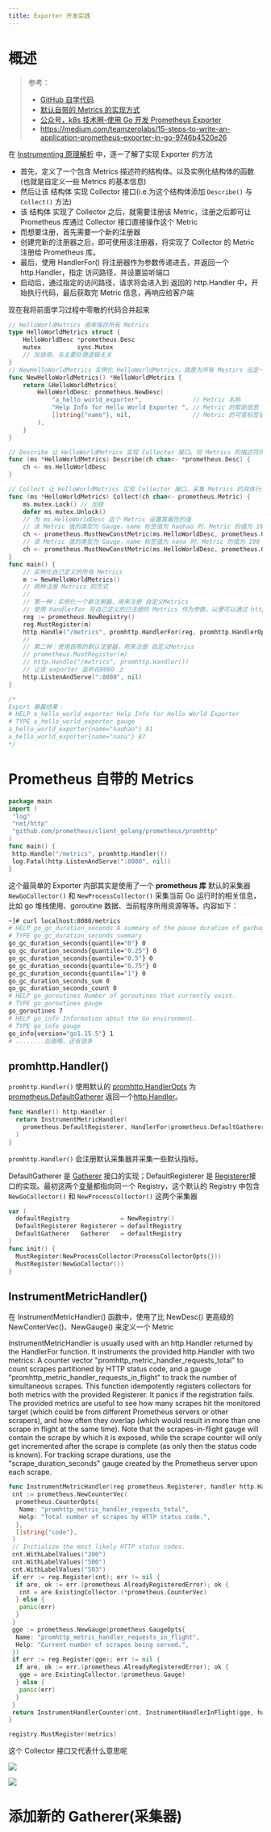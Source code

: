 ```yaml
---
title: Exporter 开发实践
---
```


# 概述

> 参考：
>
> - [GitHub 自学代码](https://github.com/DesistDaydream/prometheus-instrumenting)
> - [默认自带的 Metrics 的实现方式](https://github.com/prometheus/client_golang/blob/master/prometheus/go_collector.go)
> - [公众号，k8s 技术圈-使用 Go 开发 Prometheus Exporter](https://mp.weixin.qq.com/s/s1nSaC-8ejvM342v5KPdxA)
> - https://medium.com/teamzerolabs/15-steps-to-write-an-application-prometheus-exporter-in-go-9746b4520e26

在 [Instrumenting 原理解析](/docs/6.可观测性/Metrics/Instrumenting/Instrumenting%20开发/Instrumenting%20原理解析.md) 中，逐一了解了实现 Exporter 的方法

- 首先，定义了一个包含 Metrics 描述符的结构体。以及实例化结构体的函数(也就是自定义一些 Metrics 的基本信息)
- 然后让该 结构体 实现 Collector 接口(i.e.为这个结构体添加 `Describe()` 与 `Collect()` 方法)
- 该 结构体 实现了 Collector 之后，就需要注册该 Metric，注册之后即可让 Prometheus 库通过 Collector 接口直接操作这个 Metric
- 而想要注册，首先需要一个新的注册器
- 创建完新的注册器之后，即可使用该注册器，将实现了 Collector 的 Metric 注册给 Prometheus 库。
- 最后，使用 HandlerFor() 将注册器作为参数传递进去，并返回一个 http.Handler，指定 访问路径，并设置监听端口
- 启动后，通过指定的访问路径，请求将会进入到 返回的 http.Handler 中，开始执行代码，最后获取完 Metric 信息，再响应给客户端

现在我将前面学习过程中零散的代码合并起来

```go
// HelloWorldMetrics 用来保存所有 Metrics
type HelloWorldMetrics struct {
	HelloWorldDesc *prometheus.Desc
	mutex          sync.Mutex
	// 加锁用，与主要处理逻辑无关
}
// NewHelloWorldMetrics 实例化 HelloWorldMetrics，就是为所有 Mestirs 设定一些基本信息
func NewHelloWorldMetrics() *HelloWorldMetrics {
	return &HelloWorldMetrics{
		HelloWorldDesc: prometheus.NewDesc(
			"a_hello_world_exporter",              // Metric 名称
			"Help Info for Hello World Exporter ", // Metric 的帮助信息
			[]string{"name"}, nil,                 // Metric 的可变标签值的标签 与 不可变标签值的标签
		),
	}
}

// Describe 让 HelloWorldMetrics 实现 Collector 接口。将 Metrics 的描述符传到 channel 中
func (ms *HelloWorldMetrics) Describe(ch chan<- *prometheus.Desc) {
	ch <- ms.HelloWorldDesc
}

// Collect 让 HelloWorldMetrics 实现 Collector 接口。采集 Metrics 的具体行为并设置 Metrics 的值类型,将 Metrics 的信息传到 channel 中
func (ms *HelloWorldMetrics) Collect(ch chan<- prometheus.Metric) {
	ms.mutex.Lock() // 加锁
	defer ms.mutex.Unlock()
	// 为 ms.HelloWorldDesc 这个 Metric 设置其属性的值
	// 该 Metric 值的类型为 Gauge，name 标签值为 haohao 时，Metric 的值为 1000 以内的随机数
	ch <- prometheus.MustNewConstMetric(ms.HelloWorldDesc, prometheus.GaugeValue, float64(rand.Int31n(1000)), "haohao")
	// 该 Metric 值的类型为 Gauge，name 标签值为 nana 时，Metric 的值为 100 以内的随机数
	ch <- prometheus.MustNewConstMetric(ms.HelloWorldDesc, prometheus.GaugeValue, float64(rand.Int31n(100)), "nana")
}
func main() {
	// 实例化自己定义的所有 Metrics
	m := NewHelloWorldMetrics()
	// 两种注册 Metrics 的方式
	//
	// 第一种：实例化一个新注册器，用来注册 自定义Metrics
	// 使用 HandlerFor 将自己定义的已注册的 Metrics 作为参数，以便可以通过 http 获取 metric 信息
	reg := prometheus.NewRegistry()
	reg.MustRegister(m)
	http.Handle("/metrics", promhttp.HandlerFor(reg, promhttp.HandlerOpts{}))
	//
	// 第二种：使用自带的默认注册器，用来注册 自定义Metrics
	// prometheus.MustRegister(m)
	// http.Handle("/metrics", promhttp.Handler())
	// 让该 exporter 监听在8080 上
	http.ListenAndServe(":8080", nil)
}

/*
Export 暴露结果：
# HELP a_hello_world_exporter Help Info for Hello World Exporter
# TYPE a_hello_world_exporter gauge
a_hello_world_exporter{name="haohao"} 81
a_hello_world_exporter{name="nana"} 87
*/
```

# Prometheus 自带的 Metrics

```go
package main
import (
 "log"
 "net/http"
 "github.com/prometheus/client_golang/prometheus/promhttp"
)
func main() {
 http.Handle("/metrics", promhttp.Handler())
 log.Fatal(http.ListenAndServe(":8080", nil))
}
```

这个最简单的 Exporter 内部其实是使用了一个 **prometheus 库** 默认的采集器 `NewGoCollector()` 和 `NewProcessCollector()` 采集当前 Go 运行时的相关信息，比如 go 堆栈使用、goroutine 数据、当前程序所用资源等等。内容如下：

```bash
~]# curl localhost:8080/metrics
# HELP go_gc_duration_seconds A summary of the pause duration of garbage collection cycles.
# TYPE go_gc_duration_seconds summary
go_gc_duration_seconds{quantile="0"} 0
go_gc_duration_seconds{quantile="0.25"} 0
go_gc_duration_seconds{quantile="0.5"} 0
go_gc_duration_seconds{quantile="0.75"} 0
go_gc_duration_seconds{quantile="1"} 0
go_gc_duration_seconds_sum 0
go_gc_duration_seconds_count 0
# HELP go_goroutines Number of goroutines that currently exist.
# TYPE go_goroutines gauge
go_goroutines 7
# HELP go_info Information about the Go environment.
# TYPE go_info gauge
go_info{version="go1.15.5"} 1
# ........后面略，还有很多
```

## promhttp.Handler()

`promhttp.Handler()` 使用默认的 [promhttp.HandlerOpts](https://pkg.go.dev/github.com/prometheus/client_golang/prometheus/promhttp?utm_source=gopls#HandlerOpts) 为 [prometheus.DefaultGatherer](https://pkg.go.dev/github.com/prometheus/client_golang/prometheus?utm_source=gopls#pkg-variables) 返回一个[http.Handler](https://pkg.go.dev/net/http#Handler)。

```go
func Handler() http.Handler {
  return InstrumentMetricHandler(
    prometheus.DefaultRegisterer, HandlerFor(prometheus.DefaultGatherer, HandlerOpts{}),
  )
}
```

`promhttp.Handler()` 会注册默认采集器并采集一些默认指标。

DefaultGatherer 是 [Gatherer](https://pkg.go.dev/github.com/prometheus/client_golang/prometheus?utm_source=gopls#Gatherer) 接口的实现；DefaultRegisterer 是 [Registerer](https://pkg.go.dev/github.com/prometheus/client_golang/prometheus?utm_source=gopls#Registerer)接口的实现。最初这两个[变量](https://pkg.go.dev/github.com/prometheus/client_golang/prometheus?utm_source=gopls#pkg-variables)都指向同一个 Registry，这个默认的 Registry 中包含 `NewGoCollector()` 和 `NewProcessCollector()` 这两个采集器

```go
var (
  defaultRegistry              = NewRegistry()
  DefaultRegisterer Registerer = defaultRegistry
  DefaultGatherer   Gatherer   = defaultRegistry
)
func init() {
  MustRegister(NewProcessCollector(ProcessCollectorOpts{}))
  MustRegister(NewGoCollector())
}
```

## InstrumentMetricHandler()

在 InstrumentMetricHandler() 函数中，使用了比 NewDesc() 更高级的 NewConterVec()、NewGauge() 来定义一个 Metric

InstrumentMetricHandler is usually used with an http.Handler returned by the HandlerFor function. It instruments the provided http.Handler with two metrics: A counter vector "promhttp_metric_handler_requests_total" to count scrapes partitioned by HTTP status code, and a gauge "promhttp_metric_handler_requests_in_flight" to track the number of simultaneous scrapes. This function idempotently registers collectors for both metrics with the provided Registerer. It panics if the registration fails. The provided metrics are useful to see how many scrapes hit the monitored target (which could be from different Prometheus servers or other scrapers), and how often they overlap (which would result in more than one scrape in flight at the same time). Note that the scrapes-in-flight gauge will contain the scrape by which it is exposed, while the scrape counter will only get incremented after the scrape is complete (as only then the status code is known). For tracking scrape durations, use the "scrape_duration_seconds" gauge created by the Prometheus server upon each scrape.

```go
func InstrumentMetricHandler(reg prometheus.Registerer, handler http.Handler) http.Handler {
 cnt := prometheus.NewCounterVec(
  prometheus.CounterOpts{
   Name: "promhttp_metric_handler_requests_total",
   Help: "Total number of scrapes by HTTP status code.",
  },
  []string{"code"},
 )
 // Initialize the most likely HTTP status codes.
 cnt.WithLabelValues("200")
 cnt.WithLabelValues("500")
 cnt.WithLabelValues("503")
 if err := reg.Register(cnt); err != nil {
  if are, ok := err.(prometheus.AlreadyRegisteredError); ok {
   cnt = are.ExistingCollector.(*prometheus.CounterVec)
  } else {
   panic(err)
  }
 }
 gge := prometheus.NewGauge(prometheus.GaugeOpts{
  Name: "promhttp_metric_handler_requests_in_flight",
  Help: "Current number of scrapes being served.",
 })
 if err := reg.Register(gge); err != nil {
  if are, ok := err.(prometheus.AlreadyRegisteredError); ok {
   gge = are.ExistingCollector.(prometheus.Gauge)
  } else {
   panic(err)
  }
 }
 return InstrumentHandlerCounter(cnt, InstrumentHandlerInFlight(gge, handler))
}
```

```go
registry.MustRegister(metrics)
```

这个 Collector 接口又代表什么意思呢

![](https://notes-learning.oss-cn-beijing.aliyuncs.com/ig8l2r/1616068562616-5c10af60-c810-4622-bc0f-35d331cbd2b0.png)

![](https://notes-learning.oss-cn-beijing.aliyuncs.com/ig8l2r/1616068562665-009ae48a-3f65-48d1-b08f-49d7ae2089ca.png)

# 添加新的 Gatherer(采集器)
